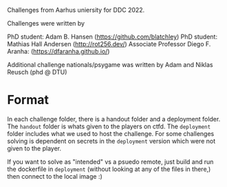 Challenges from Aarhus uniersity for DDC 2022.

Challenges were written by 

PhD student: Adam B. Hansen (https://github.com/blatchley)
PhD student: Mathias Hall Andersen (http://rot256.dev/)
Associate Professor Diego F. Aranha: (https://dfaranha.github.io/)

Additional challenge nationals/psygame was written by Adam and Niklas Reusch (phd @ DTU)


# Format
In each challenge folder, there is a handout folder and a deployment folder.
The `handout` folder is whats given to the players on ctfd.
The `deployment` folder includes what we used to host the challenge.
For some challenges solving is dependent on secrets in the `deployment` version which were not given to the player.

If you want to solve as "intended" vs a psuedo remote, just build and run the dockerfile in `deployment` (without looking at any of the files in there,) then connect to the local image :)